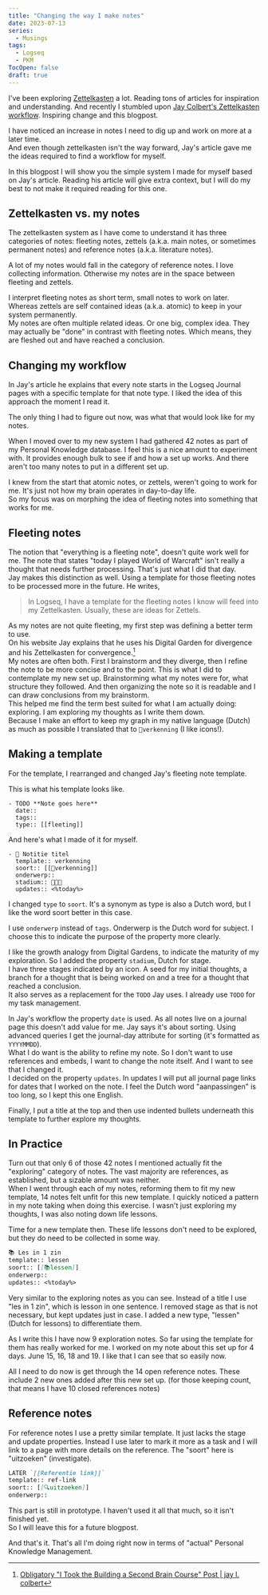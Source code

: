 ```yaml
---
title: "Changing the way I make notes"
date: 2023-07-13
series: 
  - Musings
tags:
  - Logseq
  - PKM
TocOpen: false
draft: true
---
```

I've been exploring [Zettelkasten](https://zettelkasten.de/) a lot. Reading tons of articles for inspiration and understanding. And recently I stumbled upon [Jay Colbert's Zettelkasten workflow](https://wilde-at-heart.garden/pages/my-zettelkasten-workflow-from-start-to-finish/). Inspiring change and this blogpost.

I have noticed an increase in notes I need to dig up and work on more at a later time.  
And even though zettelkasten isn't the way forward, Jay's article gave me the ideas required to find a workflow for myself.

In this blogpost I will show you the simple system I made for myself based on Jay's article. Reading his article will give extra context, but I will do my best to not make it required reading for this one.

## Zettelkasten vs. my notes
The zettelkasten system as I have come to understand it has three categories of notes: fleeting notes, zettels (a.k.a. main notes, or sometimes permanent notes) and reference notes (a.k.a. literature notes).

A lot of my notes would fall in the category of reference notes. I love collecting information.
Otherwise my notes are in the space between fleeting and zettels.

I interpret fleeting notes as short term, small notes to work on later. Whereas zettels are self contained ideas (a.k.a. atomic) to keep in your system permanently.  
My notes are often multiple related ideas. Or one big, complex idea. They may actually be "done" in contrast with fleeting notes. Which means, they are fleshed out and have reached a conclusion.

## Changing my workflow
In Jay's article he explains that every note starts in the Logseq Journal pages with a specific template for that note type. I liked the idea of this approach the moment I read it.

The only thing I had to figure out now, was what that would look like for my notes.

When I moved over to my new system I had gathered 42 notes as part of my Personal Knowledge database. I feel this is a nice amount to experiment with. It provides enough bulk to see if and how a set up works. And there aren't too many notes to put in a different set up.

I knew from the start that atomic notes, or zettels, weren't going to work for me. It's just not how my brain operates in day-to-day life.  
So my focus was on morphing the idea of fleeting notes into something that works for me.

## Fleeting notes
The notion that "everything is a fleeting note", doesn't quite work well for me. The note that states "today I played World of Warcraft" isn't really a thought that needs further processing. That's just what I did that day.  
Jay makes this distinction as well. Using a template for those fleeting notes to be processed more in the future. He writes,
> In Logseq, I have a template for the fleeting notes I know will feed into my Zettelkasten. Usually, these are ideas for Zettels.

As my notes are not quite fleeting, my first step was defining a better term to use.  
On his website Jay explains that he uses his Digital Garden for divergence and his Zettelkasten for convergence.[^1]  
My notes are often both. First I brainstorm and they diverge, then I refine the note to be more concise and to the point. This is what I did to contemplate my new set up. Brainstorming what my notes were for, what structure they followed. And then organizing the note so it is readable and I can draw conclusions from my brainstorm.  
This helped me find the term best suited for what I am actually doing: exploring. I am exploring my thoughts as I write them down.  
Because I make an effort to keep my graph in my native language (Dutch) as much as possible I translated that to `🧭verkenning` (I like icons!).

## Making a template
For the template, I rearranged and changed Jay's fleeting note template.

This is what his template looks like.
```
- TODO **Note goes here**
  date::
  tags:: 
  type:: [[fleeting]]
```

And here's what I made of it for myself.
```
- 🧭 Notitie titel
  template:: verkenning
  soort:: [[🧭verkenning]]
  onderwerp:: 
  stadium:: 🌱🌿🌳
  updates:: <%today%>
```

I changed `type` to `soort`. It's a synonym as type is also a Dutch word, but I like the word soort better in this case. 

I use `onderwerp` instead of `tags`. Onderwerp is the Dutch word for subject. I choose this to indicate the purpose of the property more clearly.

I like the growth analogy from Digital Gardens, to indicate the maturity of my exploration. So I added the property `stadium`, Dutch for stage.  
I have three stages indicated by an icon. A seed for my initial thoughts, a branch for a thought that is being worked on and a tree for a thought that reached a conclusion.  
It also serves as a replacement for the `TODO` Jay uses. I already use `TODO` for my task management.

In Jay's workflow the property `date` is used. As all notes live on a journal page this doesn't add value for me. Jay says it's about sorting. Using advanced queries I get the journal-day attribute for sorting (it's formatted as `YYYYMMDD`).  
What I do want is the ability to refine my note. So I don't want to use references and embeds, I want to change the note itself. And I want to see that I changed it.  
I decided on the property `updates`. In updates I will put all journal page links for dates that I worked on the note. I feel the Dutch word "aanpassingen" is too long, so I kept this one English.

Finally, I put a title at the top and then use indented bullets underneath this template to further explore my thoughts.

## In Practice
Turn out that only 6 of those 42 notes I mentioned actually fit the "exploring" category of notes. The vast majority are references, as established, but a sizable amount was neither.  
When I went through each of my notes, reforming them to fit my new template, 14 notes felt unfit for this new template. I quickly noticed a pattern in my note taking when doing this exercise. I wasn't just exploring my thoughts, I was also noting down life lessons.

Time for a new template then. These life lessons don't need to be explored, but they do need to be collected in some way.  
```markdown
📚 Les in 1 zin
template:: lessen
soort:: [[📚lessen]]
onderwerp:: 
updates:: <%today%>
```

Very similar to the exploring notes as you can see. Instead of a title I use "les in 1 zin", which is lesson in one sentence. I removed stage as that is not necessary, but kept updates just in case. I added a new type, "lessen" (Dutch for lessons) to differentiate them.

As I write this I have now 9 exploration notes. So far using the template for them has really worked for me. I worked on my note about this set up for 4 days. June 15, 16, 18 and 19. I like that I can see that so easily now.

All I need to do now is get through the 14 open reference notes. These include 2 new ones added after this new set up. (for those keeping count, that means I have 10 closed references notes)

## Reference notes
For reference notes I use a pretty similar template. It just lacks the stage and update properties. Instead I use later to mark it more as a task and I will link to a page with more details on the reference. The "soort" here is "uitzoeken" (investigate).

```markdown
LATER `[[Referentie link]]`
template:: ref-link
soort:: [[🔍uitzoeken]]
onderwerp::
```

This part is still in prototype. I haven't used it all that much, so it isn't finished yet.  
So I will leave this for a future blogpost.

And that's it. That's all I'm doing right now in terms of "actual" Personal Knowledge Management.

[^1]: [Obligatory "I Took the Building a Second Brain Course" Post | jay l. colbert](https://wilde-at-heart.garden/pages/obligatory-i-took-the-building-a-second-brain-course-post/)